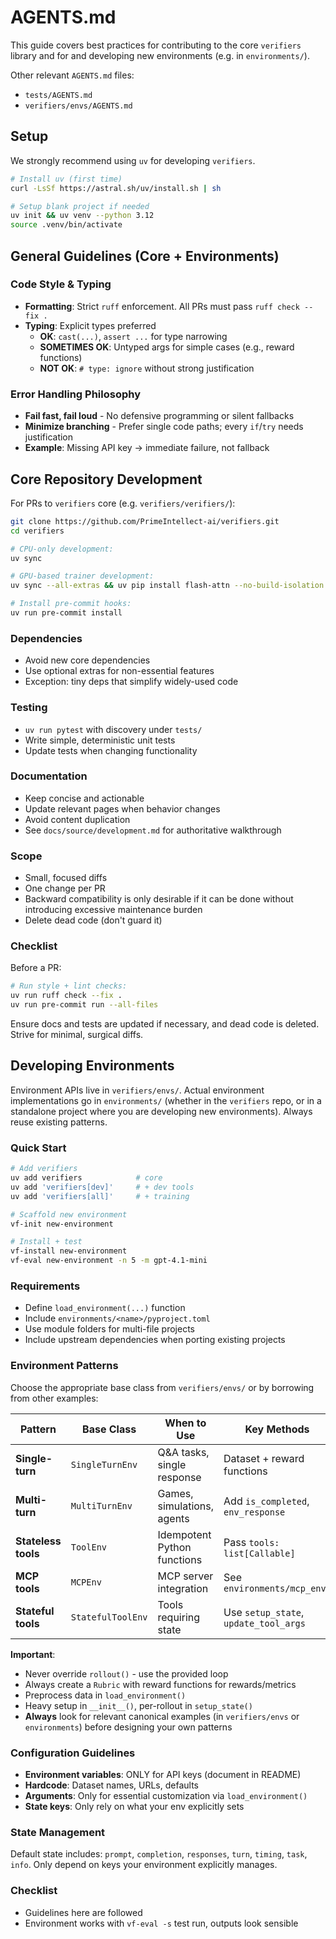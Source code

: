 # AGENTS.md

This guide covers best practices for contributing to the core `verifiers` library and for and developing new environments (e.g. in `environments/`).

Other relevant `AGENTS.md` files:
- `tests/AGENTS.md`
- `verifiers/envs/AGENTS.md`

## Setup

We strongly recommend using `uv` for developing `verifiers`.
```bash
# Install uv (first time)
curl -LsSf https://astral.sh/uv/install.sh | sh

# Setup blank project if needed
uv init && uv venv --python 3.12
source .venv/bin/activate
```

## General Guidelines (Core + Environments)

### Code Style & Typing
- **Formatting**: Strict `ruff` enforcement. All PRs must pass `ruff check --fix .`
- **Typing**: Explicit types preferred
  - **OK**: `cast(...)`, `assert ...` for type narrowing
  - **SOMETIMES OK**: Untyped args for simple cases (e.g., reward functions) 
  - **NOT OK**: `# type: ignore` without strong justification

### Error Handling Philosophy  
- **Fail fast, fail loud** - No defensive programming or silent fallbacks
- **Minimize branching** - Prefer single code paths; every `if`/`try` needs justification
- **Example**: Missing API key → immediate failure, not fallback

## Core Repository Development

For PRs to `verifiers` core (e.g. `verifiers/verifiers/`):
```bash
git clone https://github.com/PrimeIntellect-ai/verifiers.git
cd verifiers

# CPU-only development:
uv sync

# GPU-based trainer development:
uv sync --all-extras && uv pip install flash-attn --no-build-isolation

# Install pre-commit hooks:
uv run pre-commit install
```

### Dependencies
- Avoid new core dependencies
- Use optional extras for non-essential features
- Exception: tiny deps that simplify widely-used code

### Testing  
- `uv run pytest` with discovery under `tests/`
- Write simple, deterministic unit tests
- Update tests when changing functionality

### Documentation
- Keep concise and actionable
- Update relevant pages when behavior changes
- Avoid content duplication
- See `docs/source/development.md` for authoritative walkthrough

### Scope
- Small, focused diffs
- One change per PR
- Backward compatibility is only desirable if it can be done without introducing excessive maintenance burden
- Delete dead code (don't guard it)

### Checklist

Before a PR:

```bash
# Run style + lint checks:
uv run ruff check --fix .
uv run pre-commit run --all-files
```

Ensure docs and tests are updated if necessary, and dead code is deleted.  Strive for minimal, surgical diffs.

## Developing Environments

Environment APIs live in `verifiers/envs/`. Actual environment implementations go in `environments/` (whether in the `verifiers` repo, or in a standalone project where you are developing new environments). Always reuse existing patterns.

### Quick Start

```bash
# Add verifiers
uv add verifiers            # core
uv add 'verifiers[dev]'     # + dev tools  
uv add 'verifiers[all]'     # + training

# Scaffold new environment
vf-init new-environment

# Install + test
vf-install new-environment
vf-eval new-environment -n 5 -m gpt-4.1-mini
```

### Requirements
- Define `load_environment(...)` function
- Include `environments/<name>/pyproject.toml`
- Use module folders for multi-file projects
- Include upstream dependencies when porting existing projects

### Environment Patterns

Choose the appropriate base class from `verifiers/envs/` or by borrowing from other examples:

| Pattern | Base Class | When to Use | Key Methods |
|---------|------------|-------------|-------------|
| **Single-turn** | `SingleTurnEnv` | Q&A tasks, single response | Dataset + reward functions |
| **Multi-turn** | `MultiTurnEnv` | Games, simulations, agents | Add `is_completed`, `env_response` |
| **Stateless tools** | `ToolEnv` | Idempotent Python functions | Pass `tools: list[Callable]` |
| **MCP tools** | `MCPEnv` | MCP server integration | See `environments/mcp_env/` |
| **Stateful tools** | `StatefulToolEnv` | Tools requiring state | Use `setup_state`, `update_tool_args` |

**Important**:
- Never override `rollout()` - use the provided loop
- Always create a `Rubric` with reward functions for rewards/metrics
- Preprocess data in `load_environment()`
- Heavy setup in `__init__()`, per-rollout in `setup_state()`
- **Always** look for relevant canonical examples (in `verifiers/envs` or `environments`) before designing your own patterns

### Configuration Guidelines

- **Environment variables**: ONLY for API keys (document in README)
- **Hardcode**: Dataset names, URLs, defaults  
- **Arguments**: Only for essential customization via `load_environment()`
- **State keys**: Only rely on what your env explicitly sets

### State Management
Default state includes: `prompt`, `completion`, `responses`, `turn`, `timing`, `task`, `info`. 
Only depend on keys your environment explicitly manages.


### Checklist
- Guidelines here are followed
- Environment works with `vf-eval -s` test run, outputs look sensible